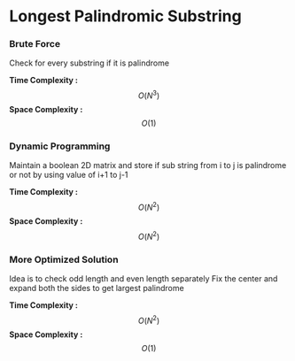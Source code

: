 # Longest Palindromic Substring

### Brute Force

Check for every substring if it is palindrome

**Time Complexity :** $$O(N^3)$$
**Space Complexity :** $$O(1)$$


### Dynamic Programming

Maintain a boolean 2D matrix and store if sub string from i to j is palindrome or not by using value of i+1 to j-1

**Time Complexity :** $$O(N^2)$$
**Space Complexity :** $$O(N^2)$$


### More Optimized Solution

Idea is to check odd length and even length separately
Fix the center and expand both the sides to get largest palindrome

**Time Complexity :** $$O(N^2)$$
**Space Complexity :** $$O(1)$$

